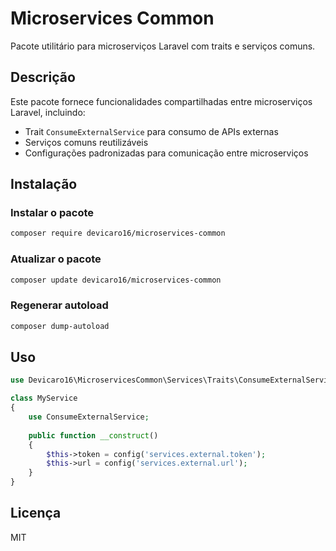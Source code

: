 # Microservices Common

Pacote utilitário para microserviços Laravel com traits e serviços comuns.

## Descrição

Este pacote fornece funcionalidades compartilhadas entre microserviços Laravel, incluindo:
- Trait `ConsumeExternalService` para consumo de APIs externas
- Serviços comuns reutilizáveis
- Configurações padronizadas para comunicação entre microserviços

## Instalação

### Instalar o pacote
```bash
composer require devicaro16/microservices-common
```

### Atualizar o pacote
```bash
composer update devicaro16/microservices-common
```

### Regenerar autoload
```bash
composer dump-autoload
```

## Uso

```php
use Devicaro16\MicroservicesCommon\Services\Traits\ConsumeExternalService;

class MyService
{
    use ConsumeExternalService;
    
    public function __construct()
    {
        $this->token = config('services.external.token');
        $this->url = config('services.external.url');
    }
}
```

## Licença

MIT
